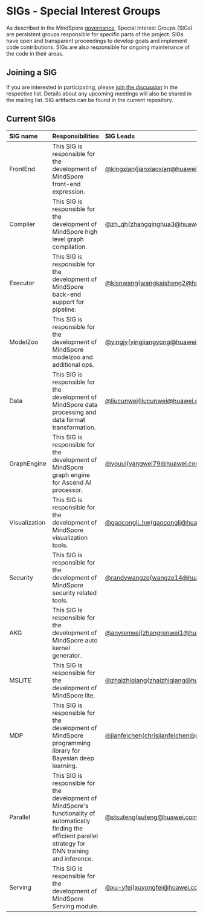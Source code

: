 # SIGs - Special Interest Groups

As described in the MindSpore [governance](../governance.md), Special
Interest Groups (SIGs) are persistent groups responsible for specific parts of
the project. SIGs have open and transparent proceedings to develop goals and
implement code contributions. SIGs are also responsible for ongoing maintenance
of the code in their areas.

## Joining a SIG

If you are interested in participating, please [join the discussion](https://mailweb.mindspore.cn/postorious/lists/)
in the respective list. Details about any upcoming meetings will also be shared
in the mailing list. SIG artifacts can be found in the current repository.

## Current SIGs

| SIG name | Responsibilities | SIG Leads |
| :------- | :--------------- | :-------- |
| FrontEnd | This SIG is responsible for the development of MindSpore front-end expression. | [@kingxian](https://gitee.com/kingxian)(jianxiaoxian@huawei.com) |
| Compiler | This SIG is responsible for the development of MindSpore high level graph compilation. | [@zh_qh](https://gitee.com/zh_qh)(zhangqinghua3@huawei.com) |
| Executor | This SIG is responsible for the development of MindSpore back-end support for pipeline. | [@kisnwang](https://gitee.com/kisnwang)(wangkaisheng2@huawei.com) |
| ModelZoo | This SIG is responsible for the development of MindSpore modelzoo and additional ops. | [@yingjy](https://gitee.com/yingjy)(yingjiangyong@huawei.com) |
| Data | This SIG is responsible for the development of MindSpore data processing and data format transformation. | [@liucunwei](https://gitee.com/liucunwei)(liucunwei@huawei.com) |
| GraphEngine | This SIG is responsible for the development of MindSpore graph engine for Ascend AI processor. | [@youui](https://gitee.com/youui)(yangwei79@huawei.com) |
| Visualization | This SIG is responsible for the development of MindSpore visualization tools. | [@gaocongli_hw](https://gitee.com/gaocongli_hw)(gaocongli@huawei.com) |
| Security | This SIG is responsible for the development of MindSpore security related tools. | [@randywangze](https://gitee.com/randywangze)(wangze14@huawei.com) |
| AKG | This SIG is responsible for the development of MindSpore auto kernel generator. | [@anyrenwei](https://gitee.com/anyrenwei)(zhangrenwei1@huawei.com) |
| MSLITE | This SIG is responsible for the development of MindSpore lite. | [@zhaizhiqiang](https://gitee.com/zhaizhiqiang)(zhaizhiqiang@huawei.com) |
| MDP | This SIG is responsible for the development of MindSpore programming library for Bayesian deep learning. | [@jianfeichen](https://gitee.com/jianfeichen)(chrisjianfeichen@gmail.com) |
| Parallel | This SIG is responsible for the development of MindSpore's functionality of automatically finding the efficient parallel strategy for DNN training and inference. | [@stsuteng](https://gitee.com/stsuteng)(suteng@huawei.com) |
| Serving | This SIG is responsible for the development of MindSpore Serving module. | [@xu-yfei](https://gitee.com/xu-yfei)(xuyongfei@huawei.com) |
